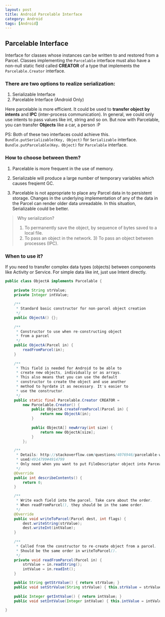 ```yaml
---
layout: post
title: Android Parcelable Interface
category: Android
tags: [Android]
---
```


## Parcelable Interface

Interface for classes whose instances can be written to and restored from a Parcel. 
Classes implementing the `Parcelable` interface must also have a non-null static field called **CREATOR** of a type that implements the `Parcelable.Creator` interface.

### There are two options to realize serialization:

1. Serializable Interface
2. Parcelable Interface (Android Only)

Here parcelable is more efficient. It could be used to **transfer object by intents** and **IPC** (inter-process communication). In general, we could only use intents to pass values like int, string and so on. But now with Parcelable, you can transfer **Objects** like a car, a person :P

PS: Both of these two interfaces could achieve this. `Bundle.putSerializable(Key, Object)` for `Serializable` interface. `Bundle.putParcelable(Key，Object)` for `Parcelable` interface.

###  How to choose between them?

1. Parcelable is more frequent in the use of memory.

2. Serializable will produce a large number of temporary variables which causes freqiemt GC.

3. Parcelable is not appropriate to place any Parcel data in to persistent storage. Changes in the underlying implementation of any of the data in the Parcel can render older data unreadable. In this situation, Serializable could be better.

> Why serialization? 
> 1) To permanently save the object, by sequence of bytes saved to a local file. 
> 2) To pass an object in the network. 3) To pass an object between processes (IPC). 

### When to use it?

If you need to transfer complex data types (objects) between components like Activity or Service. For simple data like int, just use Intent directly.

```java
public class ObjectA implements Parcelable {
 
	private String strValue;
	private Integer intValue;
 
	/**
	 * Standard basic constructor for non-parcel object creation
	 */
	public ObjectA() {};
 
	/**
	 * Constructor to use when re-constructing object
	 * from a parcel
	 */
	public ObjectA(Parcel in) {
		readFromParcel(in);
	}
 	
 	/**
     * This field is needed for Android to be able to
     * create new objects, individually or as arrays.
     * This also means that you can use the default
     * constructor to create the object and use another
     * method to hyrdate it as necessary. It's easier to 
     * use the constructor.
     */
    public static final Parcelable.Creator CREATOR =
    	new Parcelable.Creator() {
            public ObjectA createFromParcel(Parcel in) {
                return new ObjectA(in);
            }
 
            public ObjectA[] newArray(int size) {
                return new ObjectA[size];
            }
        };

 	/**
 	 * Details: http://stackoverflow.com/questions/4076946/parcelable-where-when-is-describecontents-
     * used/4914799#4914799
     * Only need when you want to put FileDescriptor object into Parceable. Dont dont care about it.
 	 */
	@Override
	public int describeContents() {
		return 0;
	}

	/**
	 * Write each field into the parcel. Take care about the order.
	 * When readFromParcel(), they should be in the same order.
	 */
	@Override
	public void writeToParcel(Parcel dest, int flags) {
		dest.writeString(strValue);
		dest.writeInt(intValue);
	}
 
	/**
	 * Called from the constructor to re-create object from a parcel.
	 * Should be the same order in writeToParcel().
	 */
	private void readFromParcel(Parcel in) {
		strValue = in.readString();
		intValue = in.readInt();
	}

    public String getStrValue() { return strValue; }
	public void setStrValue(String strValue) { this.strValue = strValue; }
 
	public Integer getIntValue() { return intValue; }
	public void setIntValue(Integer intValue) { this.intValue = intValue; }
 
}
```


